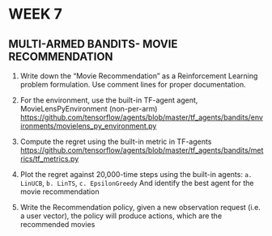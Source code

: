 # WEEK 7

## MULTI-ARMED BANDITS- MOVIE RECOMMENDATION 

1. Write down the “Movie Recommendation” as a Reinforcement Learning problem formulation. Use comment lines for proper documentation.

2. For the environment, use the built-in TF-agent agent, MovieLensPyEnvironment (non-per-arm) 
https://github.com/tensorflow/agents/blob/master/tf_agents/bandits/environments/movielens_py_environment.py 

3. Compute the regret using the built-in metric in TF-agents 
https://github.com/tensorflow/agents/blob/master/tf_agents/bandits/metrics/tf_metrics.py 

4. Plot the regret against 20,000-time steps using the built-in agents:
`a. LinUCB`, `b. LinTS`, `c. EpsilonGreedy`
And identify the best agent for the movie recommendation 

5. Write the Recommendation policy, given a new observation request (i.e. a user vector), the 
policy will produce actions, which are the recommended movies 
